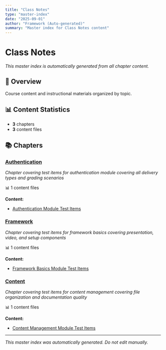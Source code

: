 ```yaml
---
title: "Class Notes"
type: "master-index"
date: "2025-09-01"
author: "Framework (Auto-generated)"
summary: "Master index for Class Notes content"
---
```


# Class Notes

*This master index is automatically generated from all chapter content.*

## 📖 Overview

Course content and instructional materials organized by topic.

## 📊 Content Statistics

- **3** chapters
- **3** content files

## 📚 Chapters

### [Authentication](01_authentication/00_index.md)
*Chapter covering test items for authentication module covering all delivery types and grading scenarios*

📊 1 content files

**Content:**
- [Authentication Module Test Items](01_authentication/01_auth_test_items.md)

### [Framework](02_framework/00_index.md)
*Chapter covering test items for framework basics covering presentation, video, and setup components*

📊 1 content files

**Content:**
- [Framework Basics Module Test Items](02_framework/01_framework_test_items.md)

### [Content](03_content/00_index.md)
*Chapter covering test items for content management covering file organization and documentation quality*

📊 1 content files

**Content:**
- [Content Management Module Test Items](03_content/01_content_test_items.md)

---

*This master index was automatically generated. Do not edit manually.*